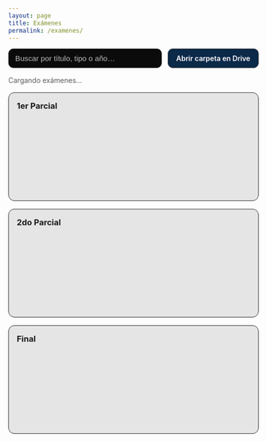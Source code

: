 ```yaml
---
layout: page
title: Exámenes
permalink: /examenes/
---
```


<div class="exams-page">

  <div class="exams-actions">
    <input id="exams-search" class="search" type="search" placeholder="Buscar por título, tipo o año…">
    <a class="btn-drive" href="https://drive.google.com/drive/folders/1w8S--7_W_Tr1DqjTSs2MFHavYgc_LoGd" target="_blank" rel="noopener">
      Abrir carpeta en Drive
    </a>
  </div>

  <div id="exams-status" style="margin:1rem 0;opacity:.7">Cargando exámenes…</div>

  <div class="exam-columns">
    <div class="exam-col">
      <h3>1er Parcial</h3>
      <div id="col-p1" class="chip-list"></div>
    </div>
    <div class="exam-col">
      <h3>2do Parcial</h3>
      <div id="col-p2" class="chip-list"></div>
    </div>
    <div class="exam-col">
      <h3>Final</h3>
      <div id="col-final" class="chip-list"></div>
    </div>
  </div>

  <div id="viewer" class="viewer" hidden>
    <div class="viewer-header">
      <div class="viewer-left">
        <span id="v-title"></span>
        <span id="v-meta"></span>
      </div>
      <div class="viewer-right">
        <a id="v-open" class="btn-open" href="#" target="_blank" rel="noopener">Abrir en nueva pestaña</a>
      </div>
    </div>
    <iframe id="v-iframe" allow="autoplay; fullscreen"></iframe>
  </div>

</div>

<style>
/* ===== Layout general ===== */
.exams-page .exam-columns{
  display:grid;
  grid-template-columns: repeat(auto-fit,minmax(260px,1fr));
  gap:1rem; margin-top:1rem; align-items:start;
}
.exams-page .exam-col{
  display:flex; flex-direction:column; gap:.5rem;
  background: var(--card, rgba(24,24,28,.10));
  border: 1px solid var(--border,#2a2a2e);
  border-radius:12px; padding:1rem;
}
.exams-page .exam-col h3{
  font-weight:700; margin:0 0 .5rem;
}

/* ===== Buscador + Botón Drive ===== */
.exams-page .exams-actions{
  display:flex; gap:.75rem; align-items:center; justify-content:flex-end;
  margin-top:.5rem; margin-bottom:.25rem;
  flex-wrap: wrap; /* permite bajar en mobile */
}
.exams-page .search{
  flex:1; min-width:200px; max-width:520px;
  border:1px solid var(--border,#2a2a2e);
  border-radius:10px; /* menos circular */
  padding:.6rem .8rem;
  font-size:.95rem;
  background:var(--bg,#0b0b0c);
  color:#fff; /* texto blanco */
}
.exams-page .search::placeholder{ color:#bbb; }

.exams-page .btn-drive{
  display:inline-flex; align-items:center; justify-content:center; gap:.5rem;
  padding:.6rem 1rem;
  border-radius:10px; /* menos circular */
  text-decoration:none;
  border:1px solid var(--border,#2a2a2e);
  background: color-mix(in srgb, var(--accent,#0a84ff) 25%, var(--bg,#0b0b0c));
  color:#fff; font-weight:600;
  white-space:nowrap;
  transition: background .2s ease, transform .08s ease;
}
.exams-page .btn-drive:hover{
  background: color-mix(in srgb, var(--accent,#0a84ff) 50%, var(--bg,#0b0b0c));
}
.exams-page .btn-drive:active{ transform: translateY(1px); }

/* ===== Ajustes mobile ===== */
@media (max-width: 600px){
  .exams-page .exams-actions{
    flex-direction:column;
    align-items:stretch;
  }
  .exams-page .search{ width:100%; }
  .exams-page .btn-drive{ width:100%; }
}

/* ===== Chips con scroll (solo 3 visibles) ===== */
.exams-page .chip-list{
  /* ≈ 3 chips (44px) + 2 gaps (.5rem) */
  height: calc(3 * 44px + 2 * .5rem);
  overflow: auto;
  padding-right: .25rem;
  display:flex; flex-direction:column; gap:.5rem;
  scrollbar-width: thin;
  scrollbar-color: var(--border,#5b5b60) transparent;
}
.exams-page .chip-list::-webkit-scrollbar{ width: 10px; }
.exams-page .chip-list::-webkit-scrollbar-track{ background: transparent; }
.exams-page .chip-list::-webkit-scrollbar-thumb{
  background: var(--border,#2a2a2e); border-radius: 8px; /* más cuadrado */
  border: 2px solid transparent; background-clip: padding-box;
}
.exams-page .chip-list::-webkit-scrollbar-thumb:hover{
  background: color-mix(in srgb, var(--accent,#0a84ff) 55%, var(--border,#2a2a2e));
}

/* ===== Chips ===== */
.exams-page .chip{
  width:100%; min-height:44px;
  padding:.6rem .8rem;
  border-radius:10px; /* menos circular */
  border:1px solid color-mix(in srgb, var(--fg,#fff) 12%, var(--border,#2a2a2e));
  background: color-mix(in srgb, var(--bg,#fff) 86%, transparent);
  color: var(--fg,#f5f5f7);
  transition: outline-color .15s ease, background .15s ease, box-shadow .15s ease;
  display:flex; justify-content:space-between; align-items:center;
}
.exams-page .chip:hover{
  background: color-mix(in srgb, var(--bg,#fff) 75%, var(--accent,#0a84ff) 8%);
  box-shadow: 0 2px 10px rgba(0,0,0,.08);
}
.exams-page .chip span:first-child{
  flex:1 1 auto; min-width:0;
  white-space:nowrap; overflow:hidden; text-overflow:ellipsis;
}
.exams-page .chip .meta{
  flex:0 0 auto; margin-left:.6rem;
  opacity:.7; font-weight:600;
}
.exams-page .chip.active{
  outline: 2.5px solid color-mix(in srgb, var(--accent,#0a84ff) 80%, transparent);
  background: color-mix(in srgb, var(--accent,#0a84ff) 18%, var(--bg,#fff));
  box-shadow: 0 0 0 3px color-mix(in srgb, var(--accent,#0a84ff) 18%, transparent);
}

/* ===== Visor ===== */
.exams-page .viewer{
  margin-top:1.25rem;
  border:1px solid var(--border,#2a2a2e);
  border-radius:12px;
  background: color-mix(in srgb, var(--bg,#fff) 92%, transparent);
  overflow:hidden;
}
.exams-page .viewer-header{
  padding:.6rem .9rem;
  font-weight:600;
  border-bottom:1px solid var(--border,#2a2a2e);
  display:flex; justify-content:space-between; gap:.75rem; align-items:center;
  background: color-mix(in srgb, var(--bg,#fff) 85%, transparent);
}
.exams-page .viewer-left{
  display:flex; flex-direction:column; gap:.25rem; min-width:0;
}
.exams-page #v-title{
  max-width:70%;
  white-space:nowrap; overflow:hidden; text-overflow:ellipsis;
}
.exams-page #v-meta{
  opacity:.75; font-size:.9rem;
}
.exams-page .viewer-right{
  display:flex; align-items:center; gap:.5rem;
}
.exams-page .btn-open{
  display:inline-flex; align-items:center; justify-content:center;
  padding:.45rem .8rem;
  border-radius:10px; /* menos circular */
  border:1px solid var(--border,#2a2a2e);
  background: color-mix(in srgb, var(--bg,#fff) 88%, transparent);
  color: var(--fg,#fff); text-decoration:none; font-weight:600; font-size:.9rem;
  transition: background .2s ease, transform .08s ease;
}
.exams-page .btn-open:hover{
  background: color-mix(in srgb, var(--accent,#0a84ff) 18%, var(--bg,#fff));
}
.exams-page .btn-open:active{ transform: translateY(1px); }

.exams-page .viewer iframe{ width:100%; height:80vh; border:0; }
</style>

<script>
/* ===== Config ===== */
const APPS_SCRIPT_URL="https://script.google.com/macros/s/AKfycbwA5EYn_Id6-QwCgINyEPG8D3Y1C0sHG-zZADuV6biXGt5IImLMllOVvFnqc5DVxLor/exec";
const DRIVE_FOLDER_ID="1w8S--7_W_Tr1DqjTSs2MFHavYgc_LoGd";

/* ===== Helpers ===== */
const $ = (q)=>document.querySelector(q);
const $$= (q)=>document.querySelectorAll(q);
const fmt = (d)=>{ const x=new Date(d); return isNaN(x)?'' : x.toLocaleDateString('es-AR',{year:'numeric',month:'short'}); };
const previewURL = (id)=>`https://drive.google.com/file/d/${id}/preview`;
const viewURL    = (id)=>`https://drive.google.com/file/d/${id}/view`;

/* Detectar tipo por nombre */
function detectType(name=""){
  const t = name.toLowerCase();
  if (/\b1p\b|parcial\s*1|1er\s*parcial/.test(t)) return "P1";
  if (/\b2p\b|parcial\s*2|2do\s*parcial|segundo\s*parcial/.test(t)) return "P2";
  if (/\bfinal\b/.test(t)) return "FINAL";
  return null;
}

/* Renderizado */
function render(files){
  const sorted = [...files].sort((a,b)=>String(b.date||b.modifiedTime).localeCompare(String(a.date||a.modifiedTime)));
  $("#col-p1").innerHTML=""; $("#col-p2").innerHTML=""; $("#col-final").innerHTML="";

  const grouped = {P1:[], P2:[], FINAL:[]};
  for(const f of sorted){
    const t = detectType(f.title || f.name || "");
    if (t) grouped[t].push(f);
  }

  for (const key of ["P1","P2","FINAL"]) {
    const col = key==="P1" ? "#col-p1" : key==="P2" ? "#col-p2" : "#col-final";
    grouped[key].forEach((it)=>{
      const el = document.createElement('button');
      el.className='chip'; el.type='button';
      const title = (it.title || it.name || "").replace(/\.pdf$/i,'');
      const year  = it.date ? new Date(it.date).getFullYear() : '';
      el.innerHTML = `<span>${title}</span><span class="meta">${year?`· ${year}`:''}</span>`;
      el.addEventListener('click', ()=>{
        $$('.chip').forEach(x=>x.classList.remove('active'));
        el.classList.add('active');
        $('#v-title').textContent = title;
        const tipoTxt = key==='P1'?'1er Parcial': key==='P2'?'2do Parcial':'Final';
        $('#v-meta').textContent = [tipoTxt, it.date?fmt(it.date):null].filter(Boolean).join(' · ');
        $('#v-iframe').src = previewURL(it.id);
        $('#v-open').href  = viewURL(it.id);  // <-- link para nueva pestaña
        $('#viewer').hidden = false;
      });
      $(col).appendChild(el);
    });
  }

  $('#exams-status').hidden = sorted.length > 0;
  if (sorted.length) $$('.chip')[0]?.click();
}

/* ===== Carga (con folderId correcto) ===== */
let ALL = [];
async function loadExams(){
  try{
    const url = `${APPS_SCRIPT_URL}?folderId=${encodeURIComponent(DRIVE_FOLDER_ID)}&onlyPublic=false`;
    const res = await fetch(url, {cache:'no-store'});
    if(!res.ok) throw new Error(`HTTP ${res.status}`);
    const data = await res.json();

    const raw = Array.isArray(data.files) ? data.files
              : Array.isArray(data.items) ? data.items
              : [];
    ALL = raw.map(f=>({
      id: f.id,
      title: (f.name || f.title || '').trim(),
      date:  f.modifiedTime || f.modifiedDate || null
    }));

    render(ALL);

  }catch(err){
    console.error(err);
    $('#exams-status').textContent = "No se pudieron cargar los exámenes. Revisá el Apps Script (Web App pública) y el folderId.";
  }
}

/* Búsqueda local (sin re-fetch) */
$('#exams-search').addEventListener('input', (e)=>{
  const q = e.target.value.trim().toLowerCase();
  const filtered = q ? ALL.filter(f => (f.title||'').toLowerCase().includes(q)) : ALL;
  render(filtered);
});

/* Inicializar */
loadExams();
</script>
